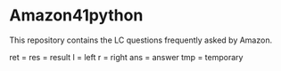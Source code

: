 # Amazon41python
This repository contains the LC questions frequently asked by Amazon.

ret = res = result
l = left
r = right
ans = answer
tmp = temporary
